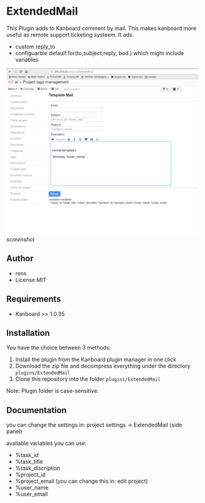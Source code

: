 ExtendedMail
==============================

This Plugin adds to Kanboard comment by mail. This makes kanboard more useful as remote support ticketing systeem.
It ads:

* custom reply_to
* configuarble default for(to,subject,reply, bod ) which might include variables

![screenshot](doc/Screenshot_20180227_165528.png)*screenshot*


Author
------

- rens
- License MIT

Requirements
------------

- Kanboard >= 1.0.35

Installation
------------

You have the choice between 3 methods:

1. Install the plugin from the Kanboard plugin manager in one click
2. Download the zip file and decompress everything under the directory `plugins/ExtendedMail`
3. Clone this repository into the folder `plugins/ExtendedMail`

Note: Plugin folder is case-sensitive.

Documentation
-------------

you can change the settings in: project settings -> ExtendedMail (side panel)

available variables you can use:

* %task_id
* %task_title
* %task_discription
* %project_id
* %project_email    (you can change this in: edit project)
* %user_name
* %user_email

